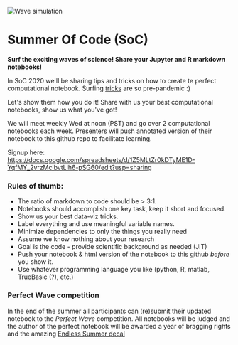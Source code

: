 ![Wave simulation](https://www.sciencemag.org/sites/default/files/styles/article_main_large/public/Slice_Barrel_11032017_1280X720.jpg)

# Summer Of Code (SoC)

**Surf the exciting waves of science! Share your Jupyter and R markdown notebooks!**  

In SoC 2020 we'll be sharing tips and tricks on how to create te perfect computational notebook. Surfing [tricks](https://youtu.be/K3ZoquiPwBQ) are so pre-pandemic :) 

Let's show them how you do it! Share with us your best computational notebooks, show us what you've got!   

We will meet weekly Wed at noon (PST) and go over 2 computational notebooks each week. Presenters will push annotated version of their notebook to this github repo to facilitate learning. 

Signup here: https://docs.google.com/spreadsheets/d/1Z5MLtZr0kDTyME1D-YqfMY_2vrzMcibvtLih6-pSG60/edit?usp=sharing

### Rules of thumb: 
* The ratio of markdown to code should be > 3:1. 
* Notebooks should accomplish one key task, keep it short and focused.  
* Show us your best data-viz tricks.  
* Label everything and use meaningful variable names. 
* Minimize dependencies to only the things you really need
* Assume we know nothing about your research
* Goal is the code - provide scientific background as needed (JIT)
* Push your notebook & html version of the notebook to this github *before* you show it. 
* Use whatever programming language you like (python, R, matlab, TrueBasic (?), etc.)
 
### Perfect Wave competition
In the end of the summer all participants can (re)submit their updated notebook to the *Perfect Wave* competition. All notebooks will be judged and the author of the perfect notebook will be awarded a year of bragging rights and the amazing [Endless Summer decal](https://www.amazon.com/SRongmao-Endless-Summer-Search-Perfect/dp/B07RP91CXP/ref=sr_1_4?dchild=1&keywords=perfect+wave+endless+summer&qid=1589384823&sprefix=cat+litter+sa&sr=8-4&x=0&y=0) 
